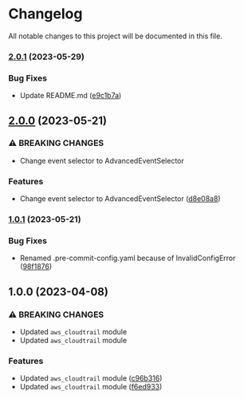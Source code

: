 # Changelog

All notable changes to this project will be documented in this file.

### [2.0.1](https://github.com/aws-ss/terraform-aws-cloudtrail/compare/v2.0.0...v2.0.1) (2023-05-29)


### Bug Fixes

* Update README.md ([e9c1b7a](https://github.com/aws-ss/terraform-aws-cloudtrail/commit/e9c1b7ac4ae056c5acde588cacc8bcc32248cc0c))

## [2.0.0](https://github.com/aws-ss/terraform-aws-cloudtrail/compare/v1.0.1...v2.0.0) (2023-05-21)


### ⚠ BREAKING CHANGES

* Change event selector to AdvancedEventSelector

### Features

* Change event selector to AdvancedEventSelector ([d8e08a8](https://github.com/aws-ss/terraform-aws-cloudtrail/commit/d8e08a8de098ccefd75b85b4856703144af3c7c4))

### [1.0.1](https://github.com/aws-ss/terraform-aws-cloudtrail/compare/v1.0.0...v1.0.1) (2023-05-21)


### Bug Fixes

* Renamed .pre-commit-config.yaml because of InvalidConfigError ([98f1876](https://github.com/aws-ss/terraform-aws-cloudtrail/commit/98f187630b6e292aedf1e7e0f9433fb799d3f6dc))

## 1.0.0 (2023-04-08)


### ⚠ BREAKING CHANGES

* Updated `aws_cloudtrail` module
* Updated `aws_cloudtrail` module

### Features

* Updated `aws_cloudtrail` module ([c96b316](https://github.com/aws-ss/terraform-aws-cloudtrail/commit/c96b316067d9af17ac8032ee1cfa7f119d6858f3))
* Updated `aws_cloudtrail` module ([f6ed933](https://github.com/aws-ss/terraform-aws-cloudtrail/commit/f6ed93365ee53ce832df0e1a110a9a20eb1709ea))
